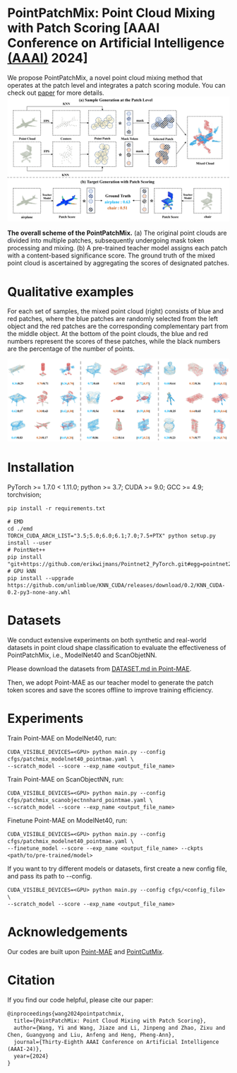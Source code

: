 # PointPatchMix: Point Cloud Mixing with Patch Scoring [AAAI Conference on Artificial Intelligence [(AAAI)](https://aaai.org/aaai-conference/) 2024]
We propose PointPatchMix, a novel point cloud mixing method that operates at the patch level and integrates a patch scoring module. You can check out [paper](https://arxiv.org/abs/2303.06678) for more details.
![](https://github.com/winfred2027/PointPatchMix/blob/main/figures/main.png)

**The overall scheme of the PointPatchMix.** (a) The original point clouds are divided into multiple patches, subsequently undergoing mask token processing and mixing. (b) A pre-trained teacher model assigns each patch with a content-based significance score. The ground truth of the mixed point cloud is ascertained by aggregating the scores of designated patches.

# Qualitative examples
For each set of samples, the mixed point cloud (right) consists of blue and red patches, where the blue patches are randomly selected from the left object and the red patches are the corresponding complementary part from the middle object. At the bottom of the point clouds, the blue and red numbers represent the scores of these patches, while the black numbers are the percentage of the number of points.

![](https://github.com/winfred2027/PointPatchMix/blob/main/figures/vis.png)

# Installation
PyTorch >= 1.7.0 < 1.11.0; python >= 3.7; CUDA >= 9.0; GCC >= 4.9; torchvision;
```
pip install -r requirements.txt
```
```
# EMD
cd ./emd
TORCH_CUDA_ARCH_LIST="3.5;5.0;6.0;6.1;7.0;7.5+PTX" python setup.py install --user
# PointNet++
pip install "git+https://github.com/erikwijmans/Pointnet2_PyTorch.git#egg=pointnet2_ops&subdirectory=pointnet2_ops_lib"
# GPU kNN
pip install --upgrade https://github.com/unlimblue/KNN_CUDA/releases/download/0.2/KNN_CUDA-0.2-py3-none-any.whl
```

# Datasets
We conduct extensive experiments on both synthetic and real-world datasets in point cloud shape classification to evaluate the effectiveness of PointPatchMix, i.e., ModelNet40 and ScanObjetNN. 

Please download the datasets from [DATASET.md in Point-MAE](https://github.com/Pang-Yatian/Point-MAE/blob/main/DATASET.md). 

Then, we adopt Point-MAE as our teacher model to generate the patch token scores and save the scores offline to improve training efficiency.

# Experiments
Train Point-MAE on ModelNet40, run:
```
CUDA_VISIBLE_DEVICES=<GPU> python main.py --config cfgs/patchmix_modelnet40_pointmae.yaml \
--scratch_model --score --exp_name <output_file_name>
```
Train Point-MAE on ScanObjectNN, run:
```
CUDA_VISIBLE_DEVICES=<GPU> python main.py --config cfgs/patchmix_scanobjectnnhard_pointmae.yaml \
--scratch_model --score --exp_name <output_file_name>
```
Finetune Point-MAE on ModelNet40, run:
```
CUDA_VISIBLE_DEVICES=<GPU> python main.py --config cfgs/patchmix_modelnet40_pointmae.yaml \
--finetune_model --score --exp_name <output_file_name> --ckpts <path/to/pre-trained/model>
```
If you want to try different models or datasets, first create a new config file, and pass its path to --config.
```
CUDA_VISIBLE_DEVICES=<GPU> python main.py --config cfgs/<config_file> \
--scratch_model --score --exp_name <output_file_name>
```

# Acknowledgements
Our codes are built upon [Point-MAE](https://github.com/Pang-Yatian/Point-MAE) and [PointCutMix](https://github.com/cuge1995/PointCutMix).

# Citation
If you find our code helpful, please cite our paper:
```
@inproceedings{wang2024pointpatchmix,
  title={PointPatchMix: Point Cloud Mixing with Patch Scoring},
  author={Wang, Yi and Wang, Jiaze and Li, Jinpeng and Zhao, Zixu and Chen, Guangyong and Liu, Anfeng and Heng, Pheng-Ann},
  journal={Thirty-Eighth AAAI Conference on Artificial Intelligence (AAAI-24)},
  year={2024}
}
```
